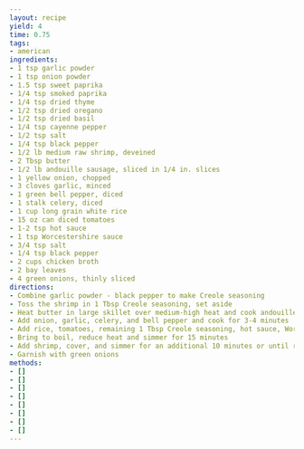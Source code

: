 ```yaml
---
layout: recipe
yield: 4
time: 0.75
tags:
- american
ingredients:
- 1 tsp garlic powder
- 1 tsp onion powder
- 1.5 tsp sweet paprika
- 1/4 tsp smoked paprika
- 1/4 tsp dried thyme
- 1/2 tsp dried oregano
- 1/2 tsp dried basil
- 1/4 tsp cayenne pepper
- 1/2 tsp salt
- 1/4 tsp black pepper
- 1/2 lb medium raw shrimp, deveined
- 2 Tbsp butter
- 1/2 lb andouille sausage, sliced in 1/4 in. slices
- 1 yellow onion, chopped
- 3 cloves garlic, minced
- 1 green bell pepper, diced
- 1 stalk celery, diced
- 1 cup long grain white rice
- 15 oz can diced tomatoes
- 1-2 tsp hot sauce
- 1 tsp Worcestershire sauce
- 3/4 tsp salt
- 1/4 tsp black pepper
- 2 cups chicken broth
- 2 bay leaves
- 4 green onions, thinly sliced
directions:
- Combine garlic powder - black pepper to make Creole seasoning
- Toss the shrimp in 1 Tbsp Creole seasoning, set aside
- Heat butter in large skillet over medium-high heat and cook andouille sausage for ~3 minutes until it begins to brown
- Add onion, garlic, celery, and bell pepper and cook for 3-4 minutes
- Add rice, tomatoes, remaining 1 Tbsp Creole seasoning, hot sauce, Worcestershire sauce, salt, and pepper and stir to combine. Add chicken broth and bay leaves
- Bring to boil, reduce heat and simmer for 15 minutes
- Add shrimp, cover, and simmer for an additional 10 minutes or until rice is tender
- Garnish with green onions
methods:
- []
- []
- []
- []
- []
- []
- []
- []
---
```

